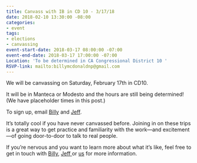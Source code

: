 ```yaml
---
title: Canvass with IB in CD 10 - 3/17/18
date: 2018-02-10 13:30:00 -08:00
categories:
- event
tags:
- elections
- canvassing
event-start-date: 2018-03-17 08:00:00 -07:00
event-end-date: 2018-03-17 17:00:00 -07:00
Location: 'To be determined in CA Congressional District 10 '
RSVP-link: mailto:billymcdonaldnp@gmail.com
---
```


We will be canvassing on Saturday, February 17th in CD10. 

It will be in Manteca or Modesto and the hours are still being determined! (We have placeholder times in this post.) 

To sign up, email [Billy](mailto:billymcdonaldnp@gmail.com) and [Jeff](mailto:carlockjeff@gmail.com). 

It’s totally cool if you have never canvassed before.  Joining in on these trips is a great way to get practice and familiarity with the work—and excitement—of going door-to-door to talk to real people. 

If you’re nervous and you want to learn more about what it’s like, feel free to get in touch with [Billy](mailto:billymcdonaldnp@gmail.com), [Jeff ](carlockjeff@gmail.com)or [us](mailto:elections+owner@indivisibleberkeley.org) for more information.

